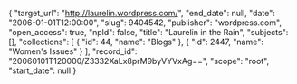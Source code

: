 {
  "target_url": "http://laurelin.wordpress.com/", 
  "end_date": null, 
  "date": "2006-01-01T12:00:00", 
  "slug": 9404542, 
  "publisher": "wordpress.com", 
  "open_access": true, 
  "npld": false, 
  "title": "Laurelin in the Rain", 
  "subjects": [], 
  "collections": [
    {
      "id": 44, 
      "name": "Blogs"
    }, 
    {
      "id": 2447, 
      "name": "Women's Issues"
    }
  ], 
  "record_id": "20060101T120000/Z3332XaLx8prM9byVYVxAg==", 
  "scope": "root", 
  "start_date": null
}

